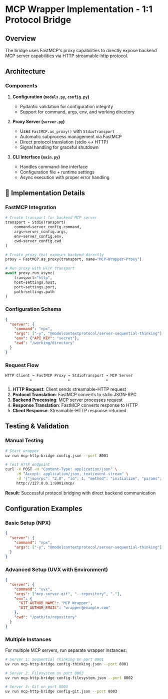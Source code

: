 # MCP Wrapper Implementation - 1:1 Protocol Bridge

## Overview

The bridge uses FastMCP's proxy capabilities to directly expose backend MCP server capabilities via HTTP streamable-http protocol.

## Architecture

### Components

1. **Configuration (`models.py`, `config.py`)**
   - Pydantic validation for configuration integrity
   - Support for command, args, env, and working directory

2. **Proxy Server (`server.py`)**
   - Uses `FastMCP.as_proxy()` with `StdioTransport`
   - Automatic subprocess management via FastMCP
   - Direct protocol translation (stdio ↔ HTTP)
   - Signal handling for graceful shutdown

3. **CLI Interface (`main.py`)**
   - Handles command-line interface
   - Configuration file + runtime settings
   - Async execution with proper error handling

## 🚀 Implementation Details

### FastMCP Integration

```python
# Create transport for backend MCP server
transport = StdioTransport(
    command=server_config.command,
    args=server_config.args,
    env=server_config.env,
    cwd=server_config.cwd
)

# Create proxy that exposes backend directly
proxy = FastMCP.as_proxy(transport, name="MCP-Wrapper-Proxy")

# Run proxy with HTTP transport
await proxy.run_async(
    transport="http",
    host=settings.host,
    port=settings.port,
    path=settings.path
)
```

### Configuration Schema

```json
{
  "server": {
    "command": "npx",
    "args": ["-y", "@modelcontextprotocol/server-sequential-thinking"],
    "env": {"API_KEY": "secret"},
    "cwd": "/working/directory"
  }
}
```

### Request Flow

```
HTTP Client → FastMCP Proxy → StdioTransport → MCP Server
           ←                ←                ←
```

1. **HTTP Request**: Client sends streamable-HTTP request
2. **Protocol Translation**: FastMCP converts to stdio JSON-RPC
3. **Backend Processing**: MCP server processes request
4. **Response Translation**: FastMCP converts response to HTTP
5. **Client Response**: Streamable-HTTP response returned

## Testing & Validation

### Manual Testing

```bash
# Start wrapper
uv run mcp-http-bridge config.json --port 8001

# Test HTTP endpoint
curl -X POST -H "Content-Type: application/json" \
     -H "Accept: application/json, text/event-stream" \
     -d '{"jsonrpc": "2.0", "id": 1, "method": "initialize", "params": {...}}' \
     http://127.0.0.1:8001/mcp/
```

**Result**: Successful protocol bridging with direct backend communication

## Configuration Examples

### Basic Setup (NPX)
```json
{
  "server": {
    "command": "npx",
    "args": ["-y", "@modelcontextprotocol/server-sequential-thinking"]
  }
}
```

### Advanced Setup (UVX with Environment)
```json
{
  "server": {
    "command": "uvx",
    "args": ["mcp-server-git", "--repository", "."],
    "env": {
      "GIT_AUTHOR_NAME": "MCP Wrapper",
      "GIT_AUTHOR_EMAIL": "wrapper@example.com"
    },
    "cwd": "/path/to/repository"
  }
}
```

### Multiple Instances

For multiple MCP servers, run separate wrapper instances:

```bash
# Server 1: Sequential Thinking on port 8001
uv run mcp-http-bridge config-thinking.json --port 8001

# Server 2: Filesystem on port 8002  
uv run mcp-http-bridge config-filesystem.json --port 8002

# Server 3: Git on port 8003
uv run mcp-http-bridge config-git.json --port 8003
```
